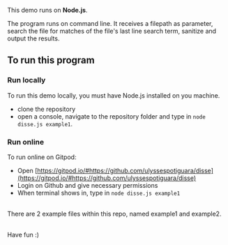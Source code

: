 This demo runs on **Node.js**.

The program runs on command line. It receives a filepath as parameter, search the file for matches of the file's last line search term, sanitize and output the results.

## To run this program

### Run locally
To run this demo locally, you must have Node.js installed on you machine.
- clone the repository
- open a console, navigate to the repository folder and type in `node disse.js example1`.

### Run online
To run online on Gitpod:
- Open [https://gitpod.io/#https://github.com/ulyssespotiguara/disse](https://gitpod.io/#https://github.com/ulyssespotiguara/disse)
- Login on Github and give necessary permissions
- When terminal shows in, type in
`node disse.js example1`

<br>
There are 2 example files within this repo, named example1 and example2.
<br><br>

Have fun :)
